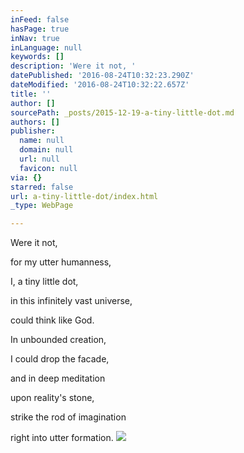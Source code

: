 ```yaml
---
inFeed: false
hasPage: true
inNav: true
inLanguage: null
keywords: []
description: 'Were it not, '
datePublished: '2016-08-24T10:32:23.290Z'
dateModified: '2016-08-24T10:32:22.657Z'
title: ''
author: []
sourcePath: _posts/2015-12-19-a-tiny-little-dot.md
authors: []
publisher:
  name: null
  domain: null
  url: null
  favicon: null
via: {}
starred: false
url: a-tiny-little-dot/index.html
_type: WebPage

---
```

Were it not, 

for my utter 
humanness, 

I, 
a tiny little dot, 

in this infinitely 
vast universe, 

could think like God. 

In unbounded creation, 

I could drop the facade, 

and in deep meditation 

upon reality's stone, 

strike the rod
of imagination 

right into 
utter formation.
![](https://the-grid-user-content.s3-us-west-2.amazonaws.com/b82c61e7-a6ed-4026-aa87-82965dadbcc9.jpg)